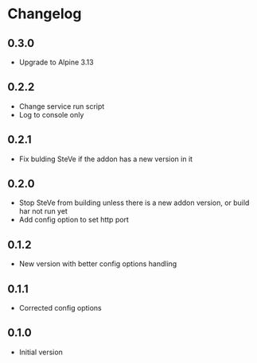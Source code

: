 # Changelog

## 0.3.0

 - Upgrade to Alpine 3.13

## 0.2.2

 - Change service run script
 - Log to console only
 
## 0.2.1

 - Fix bulding SteVe if the addon has a new version in it

## 0.2.0

 - Stop SteVe from building unless there is a new addon version, or build har not run yet
 - Add config option to set http port

## 0.1.2

 - New version with better config options handling

## 0.1.1

 - Corrected config options

## 0.1.0

 - Initial version